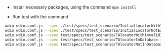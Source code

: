 * Install necessary packages, using the command `npm install`

* Run test with the command 
```bash
wdio wdio.conf.js --spec ./test/specs/test_scenario/InitialLocatorWithInvalidTAname.js
wdio wdio.conf.js --spec ./test/specs/test_scenario/InitialLocatorNotExistOnUsePage.js
wdio wdio.conf.js --spec test/specs/test_scenario/TAlocatorWithInvalidInitialLocator.js
wdio wdio.conf.js --spec test/specs/test_scenario/TAlocatorInDatabase.js
wdio wdio.conf.js --spec test/specs/test_scenario/TAlocatorNotInDatabase.js
```